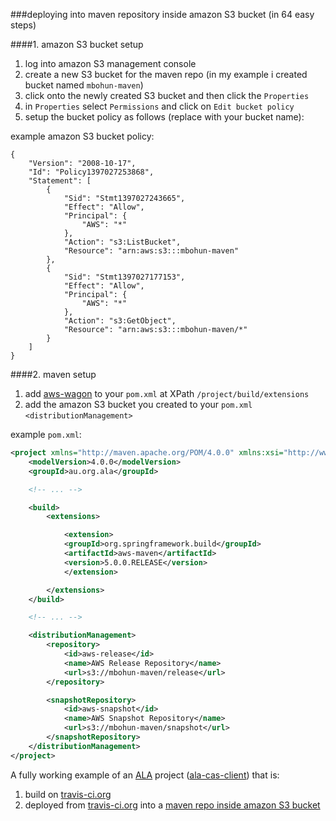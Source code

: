 ###deploying into maven repository inside amazon S3 bucket
(in 64 easy steps)

####1. amazon S3 bucket setup
1. log into amazon S3 management console
2. create a new S3 bucket for the maven repo (in my example i created bucket named `mbohun-maven`)
3. click onto the newly created S3 bucket and then click the `Properties`
4. in `Properties` select `Permissions` and click on `Edit bucket policy`
5. setup the bucket policy as follows (replace with your bucket name):

example amazon S3 bucket policy:
```
{
	"Version": "2008-10-17",
	"Id": "Policy1397027253868",
	"Statement": [
		{
			"Sid": "Stmt1397027243665",
			"Effect": "Allow",
			"Principal": {
				"AWS": "*"
			},
			"Action": "s3:ListBucket",
			"Resource": "arn:aws:s3:::mbohun-maven"
		},
		{
			"Sid": "Stmt1397027177153",
			"Effect": "Allow",
			"Principal": {
				"AWS": "*"
			},
			"Action": "s3:GetObject",
			"Resource": "arn:aws:s3:::mbohun-maven/*"
		}
	]
}
```

####2. maven setup
1. add [aws-wagon](https://github.com/spring-projects/aws-maven) to your `pom.xml` at XPath `/project/build/extensions`
2. add the amazon S3 bucket you created to your `pom.xml` `<distributionManagement>`

example `pom.xml`:

```xml
<project xmlns="http://maven.apache.org/POM/4.0.0" xmlns:xsi="http://www.w3.org/2001/XMLSchema-instance" xsi:schemaLocation="http://maven.apache.org/POM/4.0.0 http://maven.apache.org/xsd/maven-4.0.0.xsd">
    <modelVersion>4.0.0</modelVersion>
    <groupId>au.org.ala</groupId>

    <!-- ... --> 

    <build>
        <extensions>

            <extension>
	        <groupId>org.springframework.build</groupId>
	        <artifactId>aws-maven</artifactId>
	        <version>5.0.0.RELEASE</version>
            </extension>

        </extensions>
    </build>

    <!-- ... -->

    <distributionManagement>
        <repository>
	        <id>aws-release</id>
            <name>AWS Release Repository</name>
            <url>s3://mbohun-maven/release</url>
        </repository>

        <snapshotRepository>
            <id>aws-snapshot</id>
		    <name>AWS Snapshot Repository</name>
            <url>s3://mbohun-maven/snapshot</url>
        </snapshotRepository>
    </distributionManagement>
</project>
```

A fully working example of an [ALA](https://github.com/AtlasOfLivingAustralia) project ([ala-cas-client](https://github.com/mbohun/ala-cas-client)) that is:

1. build on [travis-ci.org](https://travis-ci.org/mbohun/ala-cas-client/builds/34688285)
2. deployed from [travis-ci.org](https://travis-ci.org/mbohun/ala-cas-client/builds/34688285) into a [maven repo inside amazon S3 bucket](https://mbohun-maven.s3.amazonaws.com)
